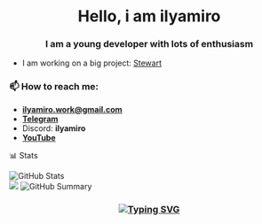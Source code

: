 <h1 align="center">Hello, i am ilyamiro</h1>
<h3 align="center">I am a young developer with lots of enthusiasm</h3>

- I am working on a big project: [Stewart](https://github.com/ilyamiro/stewart)

<h3>📫 How to reach me:</h3>

- **ilyamiro.work@gmail.com** <br>
- **[Telegram](https://t.me/sacrificeit)** <br>
- Discord: **ilyamiro** <br>
- **[YouTube](https://www.youtube.com/@stewart.github)**

📊 Stats

![GitHub Stats](http://github-profile-summary-cards.vercel.app/api/cards/stats?username=ilyamiro&theme=tokyonight)  
[![](https://github-readme-streak-stats.herokuapp.com?user=ilyamiro&theme=tokyonight&hide_border=true&date_format=j%20M%5B%20Y%5D&card_width=480)](https://git.io/streak-stats)
![GitHub Summary](http://github-profile-summary-cards.vercel.app/api/cards/profile-details?username=ilyamiro&theme=tokyonight)


<h3 align="center">
  
  [![Typing SVG](https://readme-typing-svg.herokuapp.com?font=Fantasque+Sans+Mono&weight=700&size=24&pause=1000&color=0e75b6&center=true&width=446&lines=Thank+you+for+visiting!+%F0%9F%91%8D)](https://git.io/typing-svg)

</h3>
